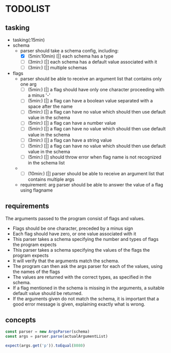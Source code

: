 # TODOLIST

## tasking

- tasking(:15min)
- schema
  - parser should take a schema config, including:
    - [x] (5min:10min) [|] each schema has a type
    - [ ] (3min:) [|] each schema has a default value associated with it
    * [ ] (3min:) [|] multiple schemas
- flags
  - parser should be able to receive an argument list that contains only one arg
    - [ ] (5min:) [|] a flag should have only one character proceeding with a minus '-'
    - [ ] (5min:) [|] a flag can have a boolean value separated with a space after the name
    - [ ] (5min:) [|] a flag can have no value which should then use default value in the schema
    - [ ] (5min:) [|] a flag can have a number value
    - [ ] (5min:) [|] a flag can have no value which should then use default value in the schema
    - [ ] (3min:) [|] a flag can have a string value
    - [ ] (5min:) [|] a flag can have no value which should then use default value in the schema
    - [ ] (5min:) [|] should throw error when flag name is not recognized in the schema list
  - - [ ] (10min:) [|] parser should be able to receive an argument list that contains multiple args
  - requirement: arg parser should be able to answer the value of a flag using flagname

## requirements

The arguments passed to the program consist of flags and values.

- Flags should be one character, preceded by a minus sign
- Each flag should have zero, or one value associated with it
- This parser takes a schema specifying the number and types of flags the program expects
- This parser takes a schema specifying the values of the flags the program expects
- It will verify that the arguments match the schema.
- The program can then ask the args parser for each of the values, using the names of the flags
- The values are returned with the correct types, as specified in the schema.
- If a flag mentioned in the schema is missing in the arguments, a suitable default value should be returned.
- If the arguments given do not match the schema, it is important that a good error message is given, explaining exactly what is wrong.

## concepts

```javascript
const parser = new ArgsParser(schema)
const args = parser.parse(actualArgumentList)

expect(args.get('p')).toEqual(8080)
```
